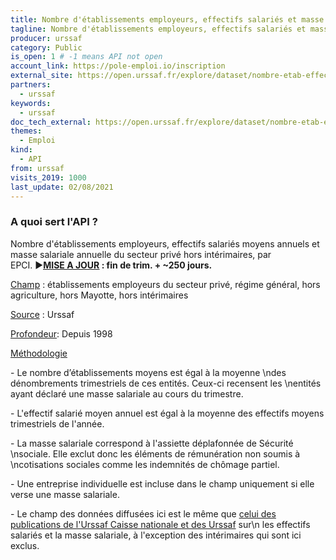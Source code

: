 ```yaml
---
title: Nombre d'établissements employeurs, effectifs salariés et masse salariale du secteur privé hors intérimaires, par EPCI (1998-2020)
tagline: Nombre d'établissements employeurs, effectifs salariés et masse salariale du secteur privé hors intérimaires, par EPCI (1998-2020)
producer: urssaf
category: Public
is_open: 1 # -1 means API not open
account_link: https://pole-emploi.io/inscription
external_site: https://open.urssaf.fr/explore/dataset/nombre-etab-effectifs-salaries-et-masse-salariale-secteur-prive-epci/api/
partners:
  - urssaf
keywords:
  - urssaf
doc_tech_external: https://open.urssaf.fr/explore/dataset/nombre-etab-effectifs-salaries-et-masse-salariale-secteur-prive-epci/api/
themes:
  - Emploi
kind:
  - API
from: urssaf
visits_2019: 1000
last_update: 02/08/2021
---
```


### A quoi sert l'API ?

<p></p><p>Nombre d'établissements employeurs, effectifs salariés moyens annuels et masse salariale annuelle du secteur privé hors intérimaires, par EPCI. <span style=\"font-family: Arial, sans-serif; font-size: 11pt;\">►</span><b style=\"font-family: inherit; font-size: 0.833rem;\"><u><a href=\"https://open.urssaf.fr/explore/dataset/planning-de-mise-a-jour/table/?sort=date_de_mise_a_jour\" target=\"_blank\">MISE A JOUR</a></u> : fin de trim. + ~250 jours.</b></p><p style='font-family: -apple-system, BlinkMacSystemFont, \"Segoe UI\", Roboto, Helvetica, Arial, sans-serif;'><span style=\"font-family: inherit;\"><u>Champ</u> : établissements employeurs du secteur privé, régime général, hors agriculture, hors Mayotte, hors intérimaires<br/></span></p><u style=\"font-family: inherit;\">Source</u> : Urssaf<p></p><p><u style=\"font-family: inherit;\">Profondeur</u>: Depuis 1998</p><p><u>Méthodologie</u></p><p>- Le nombre d’établissements moyens est égal à la moyenne \ndes dénombrements trimestriels de ces entités. Ceux-ci recensent les \nentités ayant déclaré une masse salariale au cours du trimestre.<br/></p><p>- L'effectif salarié moyen annuel est égal à la moyenne des effectifs moyens trimestriels de l'année.<br/></p><p>- La masse salariale correspond à l'assiette déplafonnée de Sécurité \nsociale. Elle exclut donc les éléments de rémunération non soumis à \ncotisations sociales comme les indemnités de chômage partiel.</p><p>- Une entreprise individuelle est incluse dans le champ uniquement si elle verse une masse salariale.</p><p>- Le champ des données diffusées ici est le même que <a href=\"https://www.acoss.fr/home/observatoire-economique/sources-et-methodologie/methodologie/champ-concurrentiel.html\" target=\"_blank\" title=\"Champ concurrentiel\">celui des publications de l'Urssaf Caisse nationale et des Urssaf</a> sur\n les effectifs salariés et la masse salariale, à l'exception des intérimaires qui sont ici exclus.<br/></p><p></p>
